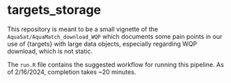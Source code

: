 # targets_storage

This repository is meant to be a small vignette of the `AquaSat/AquaMatch_download_WQP` which documents some pain points in our use of {targets} with large data objects, especially regarding WQP download, which is not static.

The `run.R` file contains the suggested workflow for running this pipeline. As of 2/16/2024, completion takes ~20 minutes.

